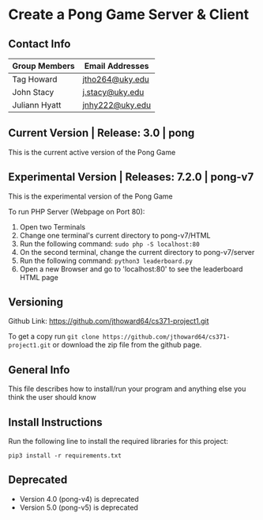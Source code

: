# Create a Pong Game Server & Client

## Contact Info

| Group Members | Email Addresses |
| ------------- | --------------- |
| Tag Howard    | jtho264@uky.edu |
| John Stacy    | j.stacy@uky.edu |
| Juliann Hyatt | jnhy222@uky.edu |

## Current Version | Release: 3.0 | pong
This is the current active version of the Pong Game

## Experimental Version | Releases: 7.2.0 | pong-v7
This is the experimental version of the Pong Game

To run PHP Server (Webpage on Port 80):
1. Open two Terminals
2. Change one terminal's current directory to pong-v7/HTML
3. Run the following command: `sudo php -S localhost:80`
4. On the second terminal, change the current directory to pong-v7/server
5. Run the following command: `python3 leaderboard.py`
6. Open a new Browser and go to 'localhost:80' to see the leaderboard HTML page

## Versioning
Github Link: https://github.com/jthoward64/cs371-project1.git

To get a copy run `git clone https://github.com/jthoward64/cs371-project1.git` or download the zip file from the github page.

## General Info
This file describes how to install/run your program and anything else you think the user should know

## Install Instructions
Run the following line to install the required libraries for this project:

`pip3 install -r requirements.txt`

## Deprecated
- Version 4.0 (pong-v4) is deprecated
- Version 5.0 (pong-v5) is deprecated